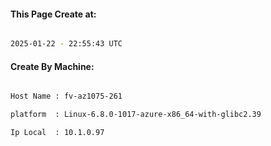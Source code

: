 
   
#### This Page Create at:

```bash

2025-01-22 - 22:55:43 UTC

```

#### Create By Machine:

```bash

Host Name : fv-az1075-261

platform  : Linux-6.8.0-1017-azure-x86_64-with-glibc2.39

Ip Local  : 10.1.0.97

```

